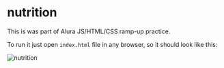 # nutrition

This is was part of Alura JS/HTML/CSS ramp-up practice.

To run it just open `index.html` file in any browser, so it should look like this:

![nutrition](https://user-images.githubusercontent.com/33978352/48660029-338f3600-eaaf-11e8-93e1-104f603c786e.png)
